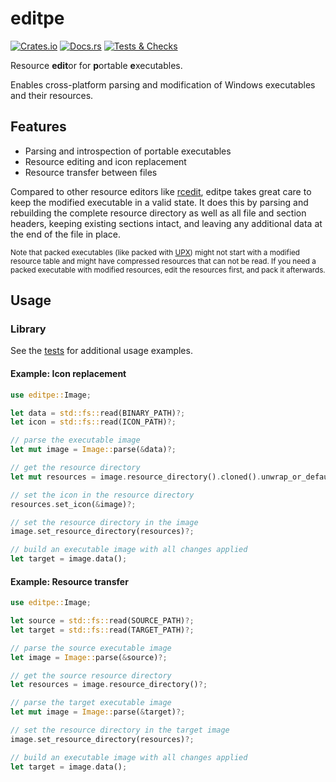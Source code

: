 # editpe

[![Crates.io](https://img.shields.io/crates/v/editpe)](https://crates.io/crates/editpe)
[![Docs.rs](https://img.shields.io/docsrs/editpe)](https://docs.rs/editpe)
[![Tests & Checks](https://img.shields.io/github/actions/workflow/status/Systemcluster/editpe/tests.yml?label=tests%20%26%20checks)](https://github.com/Systemcluster/editpe/actions/workflows/tests.yml)

Resource **edit**or for **p**ortable **e**xecutables.

Enables cross-platform parsing and modification of Windows executables and their resources.

## Features

* Parsing and introspection of portable executables
* Resource editing and icon replacement
* Resource transfer between files

Compared to other resource editors like [rcedit](https://github.com/electron/rcedit), editpe takes great care to keep the modified executable in a valid state. It does this by parsing and rebuilding the complete resource directory as well as all file and section headers, keeping existing sections intact, and leaving any additional data at the end of the file in place.

<sub>Note that packed executables (like packed with [UPX](https://github.com/upx/upx)) might not start with a modified resource table and might have compressed resources that can not be read. If you need a packed executable with modified resources, edit the resources first, and pack it afterwards.</sub>

## Usage

### Library

See the [tests](./tests/tests.rs) for additional usage examples.

#### Example: Icon replacement

```rust
use editpe::Image;

let data = std::fs::read(BINARY_PATH)?;
let icon = std::fs::read(ICON_PATH)?;

// parse the executable image
let mut image = Image::parse(&data)?;

// get the resource directory
let mut resources = image.resource_directory().cloned().unwrap_or_default();

// set the icon in the resource directory
resources.set_icon(&image)?;

// set the resource directory in the image
image.set_resource_directory(resources)?;

// build an executable image with all changes applied
let target = image.data();
```

#### Example: Resource transfer

```rust
use editpe::Image;

let source = std::fs::read(SOURCE_PATH)?;
let target = std::fs::read(TARGET_PATH)?;

// parse the source executable image
let image = Image::parse(&source)?;

// get the source resource directory
let resources = image.resource_directory()?;

// parse the target executable image
let mut image = Image::parse(&target)?;

// set the resource directory in the target image
image.set_resource_directory(resources)?;

// build an executable image with all changes applied
let target = image.data();
```

